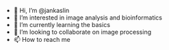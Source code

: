 - 👋 Hi, I’m @jankaslin
- 👀 I’m interested in image analysis and bioinformatics
- 🌱 I’m currently learning the basics
- 💞️ I’m looking to collaborate on image processing
- 📫 How to reach me 

<!---
jankaslin/jankaslin is a ✨ special ✨ repository because its `README.md` (this file) appears on your GitHub profile.
You can click the Preview link to take a look at your changes.
--->

